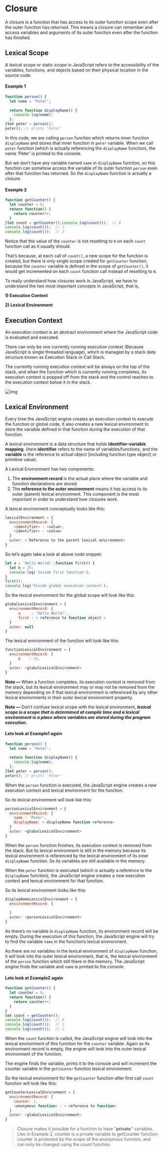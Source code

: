 # Closure

A closure is a function that has access to its outer function scope even after the outer function has returned. This means a closure can remember and access variables and arguments of its outer function even after the function has finished.

## Lexical Scope

A lexical scope or static scope in JavaScript refers to the accessibility of the variables, functions, and objects based on their physical location in the source code.



#### Example 1

```js
function person() {
  let name = 'Peter';
  
  return function displayName() {
    console.log(name);
  };
}let peter = person();
peter(); // prints 'Peter'
```

In this code, we are calling `person` function which returns inner function `displayName` and stores that inner function in `peter` variable. When we call `peter` function (which is actually referencing the `displayName` function), the name ‘Peter’ is printed to the console.

But we don’t have any variable named `name` in `displayName` function, so this function can somehow access the variable of its outer function `person` even after that function has returned. So the `displayName` function is actually a closure.



#### Example 2

```js
function getCounter() {
  let counter = 0;
  return function() {
    return counter++;
  }
}let count = getCounter();console.log(count());  // 0
console.log(count());  // 1
console.log(count());  // 2
```

Notice that the value of the `counter` is not resetting to `0` on each `count` function call as it usually should.

That’s because, at each call of `count()`, a new scope for the function is created, but there is only single scope created for `getCounter` function, because the `counter` variable is defined in the scope of `getCounter()`, it would get incremented on each `count` function call instead of resetting to `0`.



To really understand how closures work in JavaScript, we have to understand the two most important concepts in JavaScript, that is, 

**1) Execution Context**

**2) Lexical Environment**



## Execution Context

An execution context is an abstract environment where the JavaScript code is evaluated and executed.

There can only be one currently running execution context (Because JavaScript is single threaded language), which is managed by a stack data structure known as Execution Stack or Call Stack.

The currently running execution context will be always on the top of the stack, and when the function which is currently running completes, its execution context is popped off from the stack and the control reaches to the execution context below it in the stack.

![img](https://docs.salmanfarooqui.com/JS/images/1_fYq9aQ9OMhO-THHrr7N54w.png)



## Lexical Environment

Every time the JavaScript engine creates an execution context to execute the function or global code, it also creates a new lexical environment to store the variable defined in that function during the execution of that function.

A *lexical environment* is a data structure that holds **identifier-variable mapping**. (here **identifier** refers to the name of variables/functions, and the **variable** is the reference to actual object [including function type object] or primitive value).

A Lexical Environment has two components:

1. The **environment record** is the actual place where the variable and function declarations are stored.
2. The **reference to the outer environment** means it has access to its outer (parent) lexical environment. This component is the most important in order to understand how closures work.

A lexical environment conceptually looks like this:

```js
lexicalEnvironment = {
  environmentRecord: {
    <identifier> : <value>,
    <identifier> : <value>
  }
  outer: < Reference to the parent lexical environment>
}
```



So let’s again take a look at above code snippet:

```js
let a = 'Hello World!';function first() {
  let b = 25;  
  console.log('Inside first function');
}
first();
console.log('Inside global execution context');
```

So the lexical environment for the global scope will look like this:

```js
globalLexicalEnvironment = {
  environmentRecord: {
      a     : 'Hello World!',
      first : < reference to function object >
  }
  outer: null
}
```

The lexical environment of the function will look like this:

```js
functionLexicalEnvironment = {
  environmentRecord: {
      b    : 25,
  }
  outer: <globalLexicalEnvironment>
}
```



**Note —** When a function completes, its execution context is removed from the stack, but its lexical environment may or may not be removed from the memory depending on if that lexical environment is referenced by any other lexical environments in their outer lexical environment property.

**Note —** Don’t confuse lexical scope with the lexical environment, ***lexical scope is a scope that is determined at compile time and a lexical environment is a place where variables are stored during the program execution.***



#### Lets look at Example1 again

```js
function person() {
  let name = 'Peter';
  
  return function displayName() {
    console.log(name);
  };
}let peter = person();
peter(); // prints 'Peter'
```

When the `person` function is executed, the JavaScript engine creates a new execution context and lexical environment for the function.

So its lexical environment will look like this:

```js
personLexicalEnvironment = {
  environmentRecord: {
    name : 'Peter',
    displayName: < displayName function reference>
  }
  outer: <globalLexicalEnvironment>
}
```

When the `person` function finishes, its execution context is removed from the stack. But its lexical environment is still in the memory because its lexical environment is referenced by the lexical environment of its inner `displayName` function. So its variables are still available in the memory.

When the `peter` function is executed (which is actually a reference to the `displayName` function), the JavaScript engine creates a new execution context and lexical environment for that function.

So its lexical environment looks like this:

```js
displayNameLexicalEnvironment = {
  environmentRecord: {
    
  }
  outer: <personLexicalEnvironment>
}
```

As there’s no variable in `displayName` function, its environment record will be empty. During the execution of this function, the JavaScript engine will try to find the variable `name` in the function’s lexical environment.

As there are no variables in the lexical environment of `displayName` function, it will look into the outer lexical environment, that is, the lexical environment of the `person` function which still there in the memory. The JavaScript engine finds the variable and `name` is printed to the console.



#### Lets look at Example2 again

```js
function getCounter() {
  let counter = 0;
  return function() {
    return counter++;
  }
}
let count = getCounter();
console.log(count());  // 0
console.log(count());  // 1
console.log(count());  // 2
```

When the `count` function is called, the JavaScript engine will look into the lexical environment of this function for the `counter` variable. Again as its environment record is empty, the engine will look into the outer lexical environment of the function.

The engine finds the variable, prints it to the console and will increment the counter variable in the `getCounter` function lexical environment.

So the lexical environment for the `getCounter` function after first call `count` function will look like this:

```js
getCounterLexicalEnvironment = {
  environmentRecord: {
    counter: 1,
    <anonymous function> : < reference to function>
  }
  outer: <globalLexicalEnvironment>
}
```



> Closure makes it possible for a function to have "**private**" variables. Like in Example 2, counter is a private variable to getCounter function. counter is protected by the scope of the anonymous function, and can only be changed using the count function.